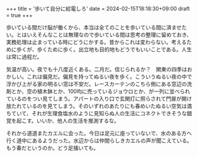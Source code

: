 +++
title = '歩いて自分に給電しろ'
date = 2024-02-15T18:18:30+09:00
draft = true
+++

歩いている間だけ脳が働くから、本当は全てのことを歩いている間に済ませたい。とはいえそんなことは無理なので歩いている間は思考の整理に留めておき、実務処理は止まっている時にどうにかする。昔からこれは変わらない。考えるために歩くが、歩くために歩く。出立地も目的地もどうでもいいことである。人生は常に過程だ。

気温が高い。夜でも十八度近くある。二月だ。信じられるか？　関東の四季はおかしい。これは偏見だ。偏見を持ってぬるい夜を歩く。こういうぬるい夜の中で浮かび上がる家の明るい窓は不安だ。レースカーテンのこちら側にある窓辺の洗剤とか、空の植木鉢とか、100均に売っているジョウロとか、が一列に並べられているのをつい見てしまう。アパートの入り口で玄関灯に照らされて門扉が開け放たれているのを見てしまう。そのいずれのあたりにも春めいたぬるい空気は満ちていて、それが生理食塩水のように見知らぬ人の生活にコネクトできそうな錯覚を起こす。いいか、他人の生活を推測するな。

それから道道またカエルに会った。今日は足元に座っていないで、水のある方へ行く道中にあるようだった。水辺からは仲間らしきカエルの声が聞こえている。もう春だというのか。どう足掻いても。
